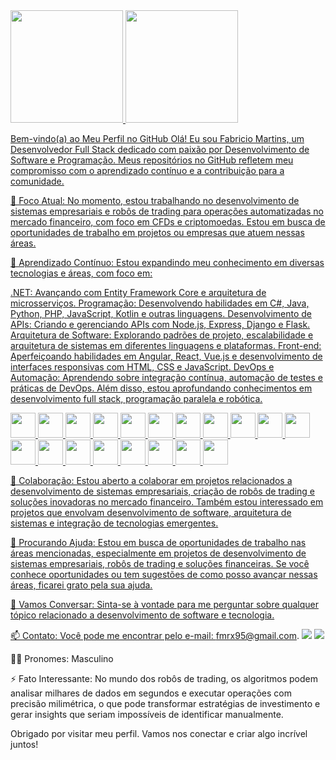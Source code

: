 
<div>
<a href="https://github.com/fmrx95">
<img loading="lazy" height="180em" src="https://github-readme-stats.vercel.app/api/top-langs/?username=Fabricio-Martins&layout=compact&langs_count=7&theme=dracula"/>
<img loading="lazy" height="180em" src="https://github-readme-stats.vercel.app/api?username=fmrx95&show_icons=true&theme=dracula&include_all_commits=true&count_private=true"/>
</div>

Bem-vindo(a) ao Meu Perfil no GitHub
Olá! Eu sou Fabricio Martins, um Desenvolvedor Full Stack dedicado com paixão por Desenvolvimento de Software e Programação. Meus repositórios no GitHub refletem meu compromisso com o aprendizado contínuo e a contribuição para a comunidade.

🔭 Foco Atual: No momento, estou trabalhando no desenvolvimento de sistemas empresariais e robôs de trading para operações automatizadas no mercado financeiro, com foco em CFDs e criptomoedas. Estou em busca de oportunidades de trabalho em projetos ou empresas que atuem nessas áreas.

🌱 Aprendizado Contínuo: Estou expandindo meu conhecimento em diversas tecnologias e áreas, com foco em:

.NET: Avançando com Entity Framework Core e arquitetura de microsserviços.
Programação: Desenvolvendo habilidades em C#, Java, Python, PHP, JavaScript, Kotlin e outras linguagens.
Desenvolvimento de APIs: Criando e gerenciando APIs com Node.js, Express, Django e Flask.
Arquitetura de Software: Explorando padrões de projeto, escalabilidade e arquitetura de sistemas em diferentes linguagens e plataformas.
Front-end: Aperfeiçoando habilidades em Angular, React, Vue.js e desenvolvimento de interfaces responsivas com HTML, CSS e JavaScript.
DevOps e Automação: Aprendendo sobre integração contínua, automação de testes e práticas de DevOps.
Além disso, estou aprofundando conhecimentos em desenvolvimento full stack, programação paralela e robótica.

<img src="https://cdn.jsdelivr.net/gh/devicons/devicon@latest/icons/angular/angular-original.svg" width="40" height="40"/> <img src="https://cdn.jsdelivr.net/gh/devicons/devicon@latest/icons/apache/apache-original-wordmark.svg"  width="40" height="40"/>
<img src="https://cdn.jsdelivr.net/gh/devicons/devicon@latest/icons/azuresqldatabase/azuresqldatabase-original.svg" width="40" height="40"/> <img src="https://cdn.jsdelivr.net/gh/devicons/devicon@latest/icons/cplusplus/cplusplus-original.svg" width="40" height="40"/>
<img src="https://cdn.jsdelivr.net/gh/devicons/devicon@latest/icons/csharp/csharp-original.svg" width="40" height="40"/> <img src="https://cdn.jsdelivr.net/gh/devicons/devicon@latest/icons/docker/docker-original-wordmark.svg" width="40" height="40"/>
<img src="https://cdn.jsdelivr.net/gh/devicons/devicon@latest/icons/github/github-original-wordmark.svg" width="40" height="40"/> <img src="https://cdn.jsdelivr.net/gh/devicons/devicon@latest/icons/google/google-original-wordmark.svg"  width="40" height="40"/>
<img src="https://cdn.jsdelivr.net/gh/devicons/devicon@latest/icons/html5/html5-original-wordmark.svg" width="40" height="40"/> <img src="https://cdn.jsdelivr.net/gh/devicons/devicon@latest/icons/java/java-original-wordmark.svg" width="40" height="40"/>
<img src="https://cdn.jsdelivr.net/gh/devicons/devicon@latest/icons/javascript/javascript-original.svg"  width="40" height="40"/> <img src="https://cdn.jsdelivr.net/gh/devicons/devicon@latest/icons/jupyter/jupyter-original-wordmark.svg" width="40" height="40" />
<img src="https://cdn.jsdelivr.net/gh/devicons/devicon@latest/icons/kubernetes/kubernetes-original-wordmark.svg" width="40" height="40"/> <img src="https://cdn.jsdelivr.net/gh/devicons/devicon@latest/icons/linux/linux-original.svg" width="40" height="40"/>
<img src="https://cdn.jsdelivr.net/gh/devicons/devicon@latest/icons/mysql/mysql-original-wordmark.svg" width="40" height="40"/> <img src="https://cdn.jsdelivr.net/gh/devicons/devicon@latest/icons/php/php-original.svg" width="40" height="40"/>
<img src="https://cdn.jsdelivr.net/gh/devicons/devicon@latest/icons/postgresql/postgresql-original-wordmark.svg" width="40" height="40"/> <img src="https://cdn.jsdelivr.net/gh/devicons/devicon@latest/icons/python/python-original-wordmark.svg" width="40" height="40"/>
<img src="https://cdn.jsdelivr.net/gh/devicons/devicon@latest/icons/windows11/windows11-original-wordmark.svg" width="40" height="40"/>
          
          
          
          
          
          
          
          
          
          
          
          
          
          

      
          
          
          


👯 Colaboração: Estou aberto a colaborar em projetos relacionados a desenvolvimento de sistemas empresariais, criação de robôs de trading e soluções inovadoras no mercado financeiro. Também estou interessado em projetos que envolvam desenvolvimento de software, arquitetura de sistemas e integração de tecnologias emergentes.


🤝 Procurando Ajuda: Estou em busca de oportunidades de trabalho nas áreas mencionadas, especialmente em projetos de desenvolvimento de sistemas empresariais, robôs de trading e soluções financeiras. Se você conhece oportunidades ou tem sugestões de como posso avançar nessas áreas, ficarei grato pela sua ajuda.

💬 Vamos Conversar: Sinta-se à vontade para me perguntar sobre qualquer tópico relacionado a desenvolvimento de software e tecnologia.

📫 Contato: Você pode me encontrar pelo e-mail: fmrx95@gmail.com. <a href = "mailto:fmrx95@gmail.com"><img loading="lazy" src="https://img.shields.io/badge/Gmail-D14836?style=for-the-badge&logo=gmail&logoColor=white" target="_blank"></a> <a href="https://www.linkedin.com/in/fabricio-martins-4b8b45266/" target="_blank"><img loading="lazy" src="https://img.shields.io/badge/-LinkedIn-%230077B5?style=for-the-badge&logo=linkedin&logoColor=white" target="_blank"></a>

🧑‍💼 Pronomes: Masculino

⚡ Fato Interessante: No mundo dos robôs de trading, os algoritmos podem analisar milhares de dados em segundos e executar operações com precisão milimétrica, o que pode transformar estratégias de investimento e gerar insights que seriam impossíveis de identificar manualmente.

Obrigado por visitar meu perfil. Vamos nos conectar e criar algo incrível juntos!

